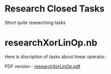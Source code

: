# Research Closed Tasks
Short quite researching tasks

# researchXorLinOp.nb
Here is discription of tasks about linear operator.

PDF version - [researchXorLinOp.pdf](researchXorLinOp.pdf)

